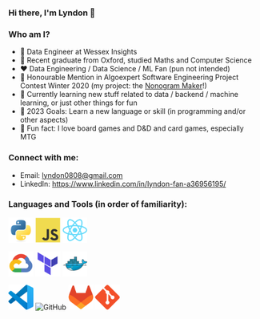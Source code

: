 <!-- Template borrowed from codeSTACKr, which also pointed out this secret to me  -->
### Hi there, I'm Lyndon 👋

### Who am I?
- 💼 Data Engineer at Wessex Insights
- :school: Recent graduate from Oxford, studied Maths and Computer Science
- :heart: Data Engineering / Data Science / ML Fan (pun not intended)
- :medal_sports: Honourable Mention in Algoexpert Software Engineering Project Contest Winter 2020
(my project: the <a href="https://github.com/LyndonFan/NonogramMaker">Nonogram Maker</a>!)
- 🌱 Currently learning new stuff related to data / backend / machine learning, or just other things for fun
- 🥅 2023 Goals: Learn a new language or skill (in programming and/or other aspects)
- :zany_face: Fun fact: I love board games and D&D and card games, especially MTG

### Connect with me:
- Email: lyndon0808@gmail.com
- LinkedIn: https://www.linkedin.com/in/lyndon-fan-a36956195/

### Languages and Tools (in order of familiarity):
<p float="left">
  <img width="50px" alt="Python" src="https://github.com/devicons/devicon/blob/master/icons/python/python-original.svg">
  <img width="50px" alt="JavaScript" src="https://github.com/devicons/devicon/blob/master/icons/javascript/javascript-original.svg">
  <img width="50px" alt="ReactJS" src="https://github.com/devicons/devicon/blob/master/icons/react/react-original.svg">
</p>
<p float="left">
  <img width="50px" alt="Google Cloud" src="https://github.com/devicons/devicon/blob/master/icons/googlecloud/googlecloud-original.svg">
  <img width="50px" alt="Terraform" src="https://github.com/devicons/devicon/blob/master/icons/terraform/terraform-original.svg">
  <img width="50px" alt="Docker" src="https://github.com/devicons/devicon/blob/master/icons/docker/docker-original.svg">
</p>
<p float="left">
  <img width="50px" alt="VSCode" src="https://github.com/devicons/devicon/blob/master/icons/vscode/vscode-original.svg">
  <img width="50px" alt="GitHub" src="https://user-images.githubusercontent.com/22367820/234717468-3412118d-dc4e-4b2d-a588-6cb11bc7e2c7.png">
  <img width="50px" alt="GitLab" src="https://github.com/devicons/devicon/blob/master/icons/gitlab/gitlab-original.svg">
  <img width="50px" alt="Git" src="https://github.com/devicons/devicon/blob/master/icons/git/git-original.svg" style="background-color:white;">
</p>
